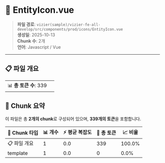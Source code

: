 # 📄 EntityIcon.vue

> **파일 경로**: `vizier(sample)/vizier-fe-all-develop/src/components/prod/icons/EntityIcon.vue`  
> **생성일**: 2025-10-13  
> **Chunk 수**: 2개  
> **언어**: Javascript / Vue
---





## 📋 파일 개요

| | |
|--|--|
| 📊 **총 토큰 수**: 339 |  |






## 🧩 Chunk 요약

이 파일은 총 **2개의 chunk**로 구성되어 있으며, **339개의 토큰**을 포함합니다.

| 🧩 Chunk 타입 | 📊 개수 | ⚡ 평균 복잡도 | 📝 총 토큰 | 📈 비율 |
|---------------|--------|-------------|----------|--------|
| 📋 파일 개요 | 1 | 0.0 | 339 | 100.0% |
| template | 1 | 0.0 | 0 | 0.0% |

